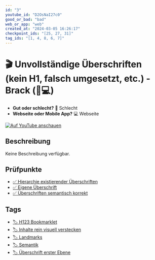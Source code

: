 ```yaml
---
id: "3"
youtube_id: "D2OsNaI27c0"
good_or_bad: "bad"
web_or_app: "web"
created_at: "2024-03-05 16:26:17"
checkpoint_ids: "[25, 27, 31]"
tag_ids: "[1, 4, 8, 6, 7]"
---
```


# 🎬 Unvollständige Überschriften (kein H1, falsch umgesetzt, etc.) - Brack (🚨💻)

- **Gut oder schlecht?** 🚨 Schlecht
- **Webseite oder Mobile App?** 💻 Webseite

[![Auf YouTube anschauen](https://img.youtube.com/vi/D2OsNaI27c0/sddefault.jpg)](https://youtu.be/D2OsNaI27c0)

## Beschreibung

Keine Beschreibung verfügbar.

## Prüfpunkte

- [✅ Hierarchie existierender Überschriften](/de/wcag/1.3.1a-ueberschriften-struktur/hierarchie-existierender-ueberschriften)
- [✅ Eigene Überschrift](/de/wcag/1.3.1a-ueberschriften-struktur/eigene-ueberschrift)
- [✅ Überschriften semantisch korrekt](/de/wcag/1.3.1a-ueberschriften-struktur/ueberschriften-semantisch-korrekt)

## Tags

- [🏷️ H123 Bookmarklet](/de/tags/h123-bookmarklet)
- [🏷️ Inhalte rein visuell verstecken](/de/tags/inhalte-rein-visuell-verstecken)
- [🏷️ Landmarks](/de/tags/landmarks)
- [🏷️ Semantik](/de/tags/semantik)
- [🏷️ Überschrift erster Ebene](/de/tags/ueberschrift-erster-ebene)
